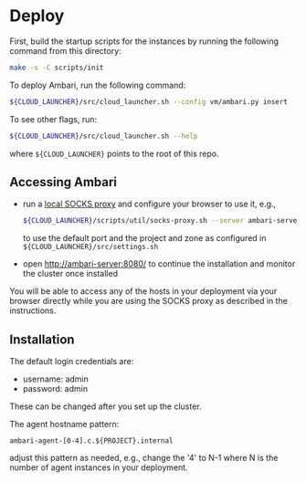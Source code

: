 Deploy
======

First, build the startup scripts for the instances by running the following
command from this directory:

```bash
make -s -C scripts/init
```

To deploy Ambari, run the following command:

```bash
${CLOUD_LAUNCHER}/src/cloud_launcher.sh --config vm/ambari.py insert
```

To see other flags, run:

```bash
${CLOUD_LAUNCHER}/src/cloud_launcher.sh --help
```

where `${CLOUD_LAUNCHER}` points to the root of this repo.

Accessing Ambari
----------------

* run a [local SOCKS proxy](../../../../scripts/util/socks-proxy.md) and configure
  your browser to use it, e.g.,

  ```bash
  ${CLOUD_LAUNCHER}/scripts/util/socks-proxy.sh --server ambari-server
  ```

  to use the default port and the project and zone as configured in
  `${CLOUD_LAUNCHER}/src/settings.sh`

* open [http://ambari-server:8080/](http://ambari-server:8080) to continue the
  installation and monitor the cluster once installed

You will be able to access any of the hosts in your deployment via your browser
directly while you are using the SOCKS proxy as described in the instructions.

Installation
------------

The default login credentials are:

* username: admin
* password: admin

These can be changed after you set up the cluster.

The agent hostname pattern:

```
ambari-agent-[0-4].c.${PROJECT}.internal
```

adjust this pattern as needed, e.g., change the '4' to N-1 where N is the number
of agent instances in your deployment.
